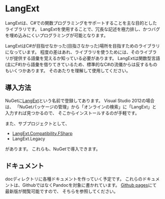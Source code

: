 LangExt
=======
LangExtは、C#での関数プログラミングをサポートすることを主な目的としたライブラリです。
LangExtを使用することで、冗長な記述を極力排し、かつバグを埋め込みにくいプログラミングが可能となります。

LangExtはC#が目指せなかった(目指さなかった)場所を目指すためのライブラリになっています。
程度の差はあれ、ライブラリを使うためには、そのライブラリが提供する語彙を覚えるか知っている必要があります。
LangExtは関数型言語(主にF#)から語彙を借りてきているため、標準的なC#の流儀からは反するものもいくつかあります。
そのあたりを理解して使用してください。

導入方法
--------
NuGetに[LangExt](https://nuget.org/packages/LangExt/)という名前で登録してあります。
Visual Studio 2012の場合は、
「NuGetパッケージの管理」から「オンラインの検索」に「LangExt」と入力すれば見つかるので、
そこからインストールするのが手軽です。

また、サブプロジェクトとして、

* [LangExt.Compatibility.FSharp](https://nuget.org/packages/LangExt.Compatibility.FSharp/)
* LangExt.Legacy

があります。
これらも、NuGetで導入できます。

ドキュメント
------------
docディレクトリに各種ドキュメントを作っていく予定です。
これらのドキュメントは、GithubではなくPandocを対象に書かれています。
[Github pages](http://langext.github.io/LangExt/)にて最新版が閲覧可能ですので、
そちらを参照してください。

